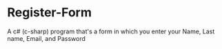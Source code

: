 # Register-Form
A c# (c-sharp) program that's a form in which you enter your Name, Last name, Email, and Password
